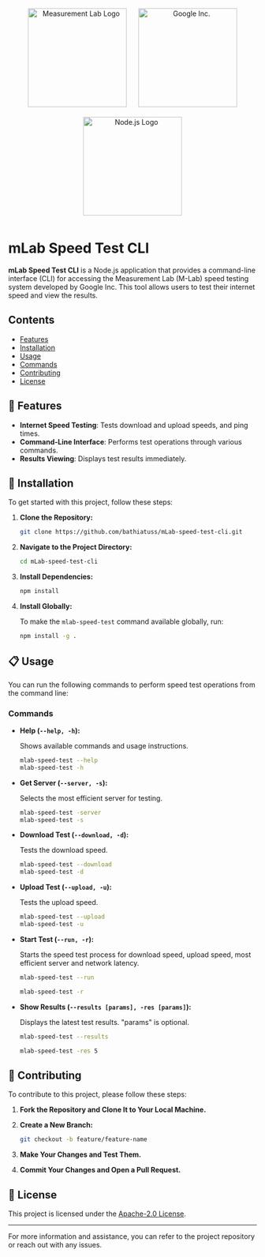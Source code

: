 <div align="center">
    <img src="https://cdn-1.webcatalog.io/catalog/m-lab-speed-test/m-lab-speed-test-icon-filled-256.webp?v=1714775025850" alt="Measurement Lab Logo" width="200" style="margin: 10px;"/>
    <img src="https://www.svgrepo.com/show/303108/google-icon-logo.svg" alt="Google Inc." width="200" style="margin: 10px;"/>
    <img src="https://nodejs.org/static/images/logo.svg" alt="Node.js Logo" width="200" style="margin: 10px;"/>
</div>

# mLab Speed Test CLI

**mLab Speed Test CLI** is a Node.js application that provides a command-line interface (CLI) for accessing the Measurement Lab (M-Lab) speed testing system developed by Google Inc. This tool allows users to test their internet speed and view the results.

## Contents

- [Features](#features)
- [Installation](#installation)
- [Usage](#usage)
- [Commands](#commands)
- [Contributing](#contributing)
- [License](#license)

## 🎉 Features

- **Internet Speed Testing**: Tests download and upload speeds, and ping times.
- **Command-Line Interface**: Performs test operations through various commands.
- **Results Viewing**: Displays test results immediately.

## 🚀 Installation

To get started with this project, follow these steps:

1. **Clone the Repository:**

   ```bash
   git clone https://github.com/bathiatuss/mLab-speed-test-cli.git
   ```

2. **Navigate to the Project Directory:**

   ```bash
   cd mLab-speed-test-cli
   ```

3. **Install Dependencies:**

   ```bash
   npm install
   ```

4. **Install Globally:**

   To make the `mlab-speed-test` command available globally, run:

   ```bash
   npm install -g .
   ```

## 📋 Usage

You can run the following commands to perform speed test operations from the command line:

### Commands

- **Help (`--help, -h`):**

  Shows available commands and usage instructions.

  ```bash
  mlab-speed-test --help
  mlab-speed-test -h
  ```

- **Get Server (`--server, -s`):**

  Selects the most efficient server for testing.

  ```bash
  mlab-speed-test -server
  mlab-speed-test -s
  ```

- **Download Test (`--download, -d`):**

  Tests the download speed.

  ```bash
  mlab-speed-test --download
  mlab-speed-test -d
  ```

- **Upload Test (`--upload, -u`):**

  Tests the upload speed.

  ```bash
  mlab-speed-test --upload
  mlab-speed-test -u
  ```

- **Start Test (`--run, -r`):**

  Starts the speed test process for download speed, upload speed, most efficient server and network latency.

  ```bash
  mlab-speed-test --run

  mlab-speed-test -r
  ```

- **Show Results (`--results [params], -res [params]`):**

  Displays the latest test results. "params" is optional.

  ```bash
  mlab-speed-test --results

  mlab-speed-test -res 5
  ```

## 👏 Contributing

To contribute to this project, please follow these steps:

1. **Fork the Repository and Clone It to Your Local Machine.**
2. **Create a New Branch:**

   ```bash
   git checkout -b feature/feature-name
   ```

3. **Make Your Changes and Test Them.**
4. **Commit Your Changes and Open a Pull Request.**

## 📄 License

This project is licensed under the [Apache-2.0 License](LICENSE).

---

For more information and assistance, you can refer to the project repository or reach out with any issues.
